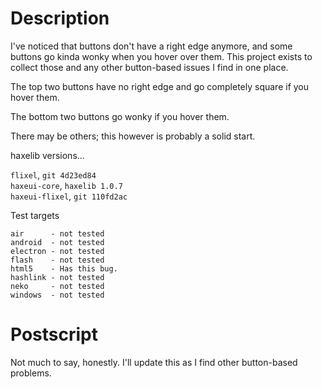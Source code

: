 Description
===========

I've noticed that buttons don't have a right edge anymore, and some buttons go
kinda wonky when you hover over them. This project exists to collect those and
any other button-based issues I find in one place.

The top two buttons have no right edge and go completely square if you hover
them.

The bottom two buttons go wonky if you hover them.

There may be others; this however is probably a solid start.

haxelib versions...

`flixel`, `git 4d23ed84`  
`haxeui-core`, `haxelib 1.0.7`  
`haxeui-flixel`, `git 110fd2ac`

Test targets

```
air      - not tested
android  - not tested
electron - not tested
flash    - not tested
html5    - Has this bug.
hashlink - not tested
neko     - not tested
windows  - not tested
```

Postscript
==========

Not much to say, honestly. I'll update this as I find other button-based
problems.